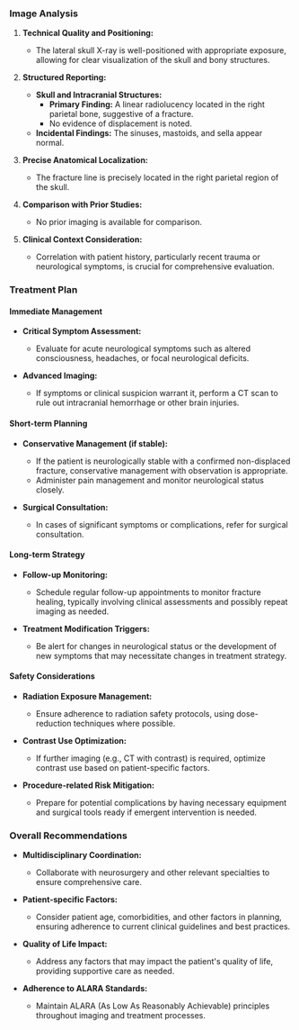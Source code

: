 ### Image Analysis

1. **Technical Quality and Positioning:**
   - The lateral skull X-ray is well-positioned with appropriate exposure, allowing for clear visualization of the skull and bony structures.

2. **Structured Reporting:**
   - **Skull and Intracranial Structures:**
     - **Primary Finding:** A linear radiolucency located in the right parietal bone, suggestive of a fracture.
     - No evidence of displacement is noted.
   - **Incidental Findings:** The sinuses, mastoids, and sella appear normal.

3. **Precise Anatomical Localization:**
   - The fracture line is precisely located in the right parietal region of the skull.

4. **Comparison with Prior Studies:**
   - No prior imaging is available for comparison.

5. **Clinical Context Consideration:**
   - Correlation with patient history, particularly recent trauma or neurological symptoms, is crucial for comprehensive evaluation.

### Treatment Plan

#### Immediate Management

- **Critical Symptom Assessment:**
  - Evaluate for acute neurological symptoms such as altered consciousness, headaches, or focal neurological deficits.
  
- **Advanced Imaging:**
  - If symptoms or clinical suspicion warrant it, perform a CT scan to rule out intracranial hemorrhage or other brain injuries.

#### Short-term Planning

- **Conservative Management (if stable):**
  - If the patient is neurologically stable with a confirmed non-displaced fracture, conservative management with observation is appropriate.
  - Administer pain management and monitor neurological status closely.

- **Surgical Consultation:**
  - In cases of significant symptoms or complications, refer for surgical consultation.

#### Long-term Strategy

- **Follow-up Monitoring:**
  - Schedule regular follow-up appointments to monitor fracture healing, typically involving clinical assessments and possibly repeat imaging as needed.

- **Treatment Modification Triggers:**
  - Be alert for changes in neurological status or the development of new symptoms that may necessitate changes in treatment strategy.

#### Safety Considerations

- **Radiation Exposure Management:**
  - Ensure adherence to radiation safety protocols, using dose-reduction techniques where possible.

- **Contrast Use Optimization:**
  - If further imaging (e.g., CT with contrast) is required, optimize contrast use based on patient-specific factors.

- **Procedure-related Risk Mitigation:**
  - Prepare for potential complications by having necessary equipment and surgical tools ready if emergent intervention is needed.

### Overall Recommendations

- **Multidisciplinary Coordination:**
  - Collaborate with neurosurgery and other relevant specialties to ensure comprehensive care.
  
- **Patient-specific Factors:**
  - Consider patient age, comorbidities, and other factors in planning, ensuring adherence to current clinical guidelines and best practices. 

- **Quality of Life Impact:**
  - Address any factors that may impact the patient's quality of life, providing supportive care as needed.

- **Adherence to ALARA Standards:**
  - Maintain ALARA (As Low As Reasonably Achievable) principles throughout imaging and treatment processes.